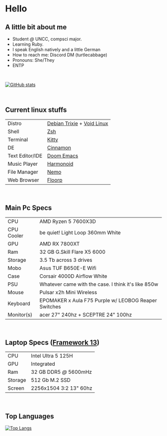 # Hello

## A little bit about me

- Student *@* UNCC, compsci major.
- Learning Ruby.
- I speak English natively and a little German
- How to reach me: Discord DM (turtlecabbage)
- Pronouns: She/They
- ENTP
</br>

[![GitHub stats](https://github-readme-stats.vercel.app/api?username=tucab&theme=material-palenight)](https://github.com/anuraghazra/github-readme-stats)

</br>

## Current linux stuffs

| | |
| --- | --- |
| Distro | [Debian Trixie](https://debian.org/) + [Void Linux](https://voidlinux.org/) |
| Shell | [Zsh](https://www.zsh.org/) |
| Terminal | [Kitty](https://sw.kovidgoyal.net/kitty/) |
| DE | [Cinnamon](https://projects.linuxmint.com/cinnamon/) |
| Text Editor/IDE | [Doom Emacs](https://github.com/doomemacs/doomemacs) | <!--+ [AstroNvim](https://astronvim.com/) -->
| Music Player | [Harmonoid](https://harmonoid.com/) |
| File Manager | [Nemo](https://github.com/linuxmint/nemo)|
| Web Browser | [Floorp](https://floorp.app/en-US) |

</br>

## Main Pc Specs

| | |
| --- | --- |
| CPU | AMD Ryzen 5 7600X3D |
| CPU Cooler | be quiet! Light Loop 360mm White |
| GPU | AMD RX 7800XT |
| Ram | 32 GB G.Skill Flare X5 6000 |
| Storage | 3.5 Tb across 3 drives |
| Mobo | Asus TUF B650E-E Wifi |
| Case | Corsair 4000D Airflow White |
| PSU | Whatever came with the case. I think it's like 850w |
| Mouse | Pulsar x2h Mini Wireless |
| Keyboard | EPOMAKER x Aula F75 Purple w/ LEOBOG Reaper Switches |
| Monitor(s) | acer 27" 240hz + SCEPTRE 24" 100hz |

</br>

## Laptop Specs ([Framework 13](https://frame.work/laptop13))

| | |
| --- | --- |
| CPU | Intel Ultra 5 125H |
| GPU | Integrated |
| Ram | 32 GB DDR5 *@* 5600mHz |
| Storage | 512 Gb M.2 SSD |
| Screen | 2256x1504 3:2 13" 60hz |

</br>

## Top Languages

[![Top Langs](https://github-readme-stats.vercel.app/api/top-langs/?username=tucab&theme=material-palenight)](https://github.com/anuraghazra/github-readme-stats)
